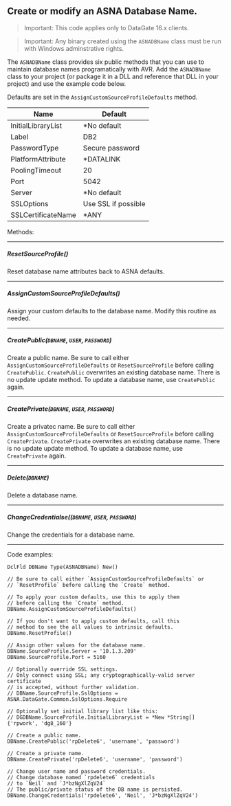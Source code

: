 ## Create or modify an ASNA Database Name. 

> Important: This code applies only to DataGate 16.x clients. 

> Important: Any binary created using the `ASNADBName` class must be run with Windows adminstrative rights.

The `ASNADBName` class provides six public methods that you can use to maintain database names programatically with AVR. Add the `ASNADBName` class to your project (or package it in a DLL and reference that DLL in your project) and use the example code below. 

Defaults are set in the `AssignCustomSourceProfileDefaults` method.

|Name               | Default             |
|-------------------|---------------------|
|InitialLibraryList | *No default         |
|Label              | DB2                 |
|PasswordType       | Secure password     |
|PlatformAttribute  | *DATALINK           |
|PoolingTimeout     | 20                  |
|Port               | 5042                |
|Server             | *No default         |
|SSLOptions         | Use SSL if possible |
|SSLCertificateName | *ANY                |

Methods: 

---

##### ResetSourceProfile()

Reset database name attributes back to ASNA defaults. 

---

##### AssignCustomSourceProfileDefaults()

Assign your custom defaults to the database name. Modify this routine as needed.

---

##### CreatePublic(`DBNAME`, `USER`, `PASSWORD`)

Create a public name. Be sure to call either `AssignCustomSourceProfileDefaults` or `ResetSourceProfile` before calling `CreatePublic`. `CreatePublic` overwrites an existing database name. There is no update update method. To update a database name, use `CreatePublic` again.

---

##### CreatePrivate(`DBNAME`, `USER`, `PASSWORD`)

Create a privatec name. Be sure to call either `AssignCustomSourceProfileDefaults` or `ResetSourceProfile` before calling `CreatePrivate`. `CreatePrivate` overwrites an existing database name. There is no update update method. To update a database name, use `CreatePrivate` again.

---

##### Delete(`DBNAME`)

Delete a database name.

---

##### ChangeCredentialse((`DBNAME`, `USER`, `PASSWORD`)

Change the credentials for a database name.

---

Code examples:

    DclFld DBName Type(ASNADBName) New()

    // Be sure to call either `AssignCustomSourceProfileDefaults` or
    // `ResetProfile` before calling the `Create` method.

    // To apply your custom defaults, use this to apply them
    // before calling the `Create` method.
    DBName.AssignCustomSourceProfileDefaults()
    
    // If you don't want to apply custom defaults, call this 
    // method to see the all values to intrinsic defaults.
    DBName.ResetProfile()

    // Assign other values for the database name.
    DBName.SourceProfile.Server = '10.1.3.209'
    DBName.SourceProfile.Port = 5160

    // Optionally override SSL settings.
    // Only connect using SSL; any cryptographically-valid server certificate
    // is accepted, without further validation.
    // DBName.SourceProfile.SslOptions = ASNA.DataGate.Common.SslOptions.Require

    // Optionally set initial library list like this:
    // DGDBName.SourceProfile.InitialLibraryList = *New *String[] {'rpwork', 'dg8_160'}

    // Create a public name.
    DBName.CreatePublic('rpDelete6', 'username', 'password')

    // Create a private name.
    DBName.CreatePrivate('rpDelete6', 'username', 'password')

    // Change user name and password credentials. 
    // Change database named `rpdelete6` credentials
    // to `Neil` and `J*bzNgXlZqV24`
    // The public/private status of the DB name is persisted.
    DBName.ChangeCredentials('rpdelete6', 'Neil', 'J*bzNgXlZqV24')

